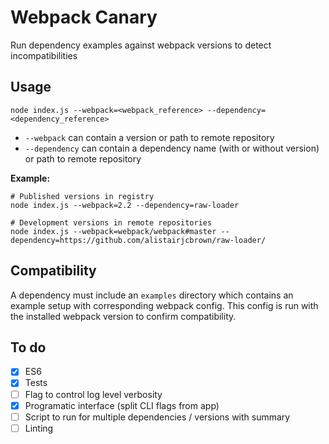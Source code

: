 # Webpack Canary

Run dependency examples against webpack versions to detect incompatibilities

## Usage

```
node index.js --webpack=<webpack_reference> --dependency=<dependency_reference>
```

 - `--webpack` can contain a version or path to remote repository
 - `--dependency` can contain a dependency name (with or without version) or path to remote repository

__Example:__

```
# Published versions in registry
node index.js --webpack=2.2 --dependency=raw-loader

# Development versions in remote repositories
node index.js --webpack=webpack/webpack#master --dependency=https://github.com/alistairjcbrown/raw-loader/
```

## Compatibility

A dependency must include an `examples` directory which contains an example setup with corresponding webpack config. This config is run with the installed webpack version to confirm compatibility.

## To do

 - [x] ES6
 - [x] Tests
 - [ ] Flag to control log level verbosity
 - [x] Programatic interface (split CLI flags from app)
 - [ ] Script to run for multiple dependencies / versions with summary
 - [ ] Linting

